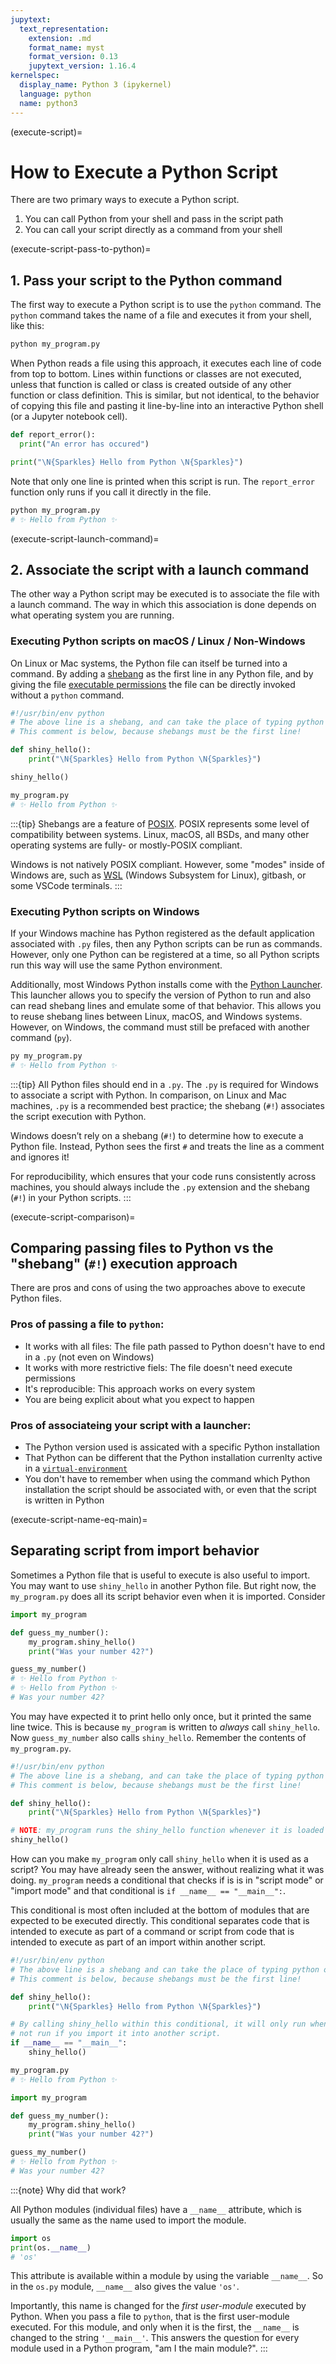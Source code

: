 ```yaml
---
jupytext:
  text_representation:
    extension: .md
    format_name: myst
    format_version: 0.13
    jupytext_version: 1.16.4
kernelspec:
  display_name: Python 3 (ipykernel)
  language: python
  name: python3
---
```


(execute-script)=
# How to Execute a Python Script

There are two primary ways to execute a Python script.

1. You can call Python from your shell and pass in the script path
2. You can call your script directly as a command from your shell

(execute-script-pass-to-python)=
## 1. Pass your script to the Python command

The first way to execute a Python script is to use the `python` command. The `python` command takes the name of a file and executes it from your shell, like this:

```bash
python my_program.py
```

When Python reads a file using this approach, it executes each line of code from top to bottom. Lines within functions
or classes are not executed, unless that function is called or class is created outside of any other function or class definition.
This is similar, but not identical, to the behavior of copying this file and pasting it line-by-line into an interactive
Python shell (or a Jupyter notebook cell).

```python
def report_error():
  print("An error has occured")

print("\N{Sparkles} Hello from Python \N{Sparkles}")
```

Note that only one line is printed when this script is run. The `report_error` function only runs if you call it directly in the file.

```bash
python my_program.py
# ✨ Hello from Python ✨
```

(execute-script-launch-command)=
## 2. Associate the script with a launch command

The other way a Python script may be executed is to associate the file with a launch command. The way in which
this association is done depends on what operating system you are running.

### Executing Python scripts on macOS / Linux / Non-Windows

On Linux or Mac systems, the Python file can itself be turned into a command. By adding a [shebang](https://en.wikipedia.org/wiki/Shebang_(Unix))
as the first line in any Python file, and by giving the file [executable permissions](https://docs.python.org/3/using/unix.html#miscellaneous) the
file can be directly invoked without a `python` command.

```python
#!/usr/bin/env python
# The above line is a shebang, and can take the place of typing python on the command line
# This comment is below, because shebangs must be the first line!

def shiny_hello():
    print("\N{Sparkles} Hello from Python \N{Sparkles}")

shiny_hello()
```

```bash
my_program.py
# ✨ Hello from Python ✨
```

:::{tip}
Shebangs are a feature of [POSIX](https://en.wikipedia.org/wiki/POSIX). POSIX represents some level of compatibility between systems.
Linux, macOS, all BSDs, and many other operating systems are fully- or mostly-POSIX compliant.

Windows is not natively POSIX compliant. However, some "modes" inside of Windows are, such as [WSL](https://learn.microsoft.com/en-us/windows/wsl/about)
(Windows Subsystem for Linux), gitbash, or some VSCode terminals.
:::

### Executing Python scripts on Windows

If your Windows machine has Python registered as the default application associated with `.py` files, then any Python
scripts can be run as commands. However, only one Python can be registered at a time, so all Python scripts run this
way will use the same Python environment.

Additionally, most Windows Python installs come with the [Python Launcher](https://docs.python.org/3/using/windows.html#python-launcher-for-windows).
This launcher allows you to specify the version of Python to run and also can read shebang lines and emulate some of that behavior.
This allows you to reuse shebang lines between Linux, macOS, and Windows systems. However, on Windows, the command must still
be prefaced with another command (`py`).

```bash
py my_program.py
# ✨ Hello from Python ✨
```

:::{tip}
All Python files should end in a `.py`. The `.py` is required for Windows to associate a script with Python. In comparison, on Linux and Mac machines, `.py` is a recommended best practice;
the shebang (`#!`) associates the script execution with Python.

Windows doesn’t rely on a shebang (`#!`) to determine how to execute a Python file. Instead, Python sees the first `#` and treats the line as a comment and ignores it!

For reproducibility, which ensures that your code runs consistently across machines, you should always include the `.py` extension and the shebang (`#!`) in your Python scripts.
:::

(execute-script-comparison)=
## Comparing passing files to Python vs the "shebang" (`#!`) execution approach

There are pros and cons of using the two approaches above to execute Python files.

### Pros of passing a file to `python`:
- It works with all files: The file path passed to Python doesn't have to end in a `.py` (not even on Windows)
- It works with more restrictive fiels: The file doesn't need execute permissions
- It's reproducible: This approach works on every system
- You are being explicit about what you expect to happen

### Pros of associateing your script with a launcher:
- The Python version used is assicated with a specific Python installation
- That Python can be different that the Python installation currenlty active in a [`virtual-environment`](https://packaging.python.org/en/latest/guides/installing-using-pip-and-virtual-environments/#create-and-use-virtual-environments)
- You don't have to remember when using the command which Python installation the script should be associated with, or even that the script is written in Python

(execute-script-name-eq-main)=
## Separating script from import behavior

Sometimes a Python file that is useful to execute is also useful to import. You may want to use `shiny_hello`
in another Python file. But right now, the `my_program.py` does all its script behavior even when it is imported. Consider

```python
import my_program

def guess_my_number():
    my_program.shiny_hello()
    print("Was your number 42?")

guess_my_number()
# ✨ Hello from Python ✨
# ✨ Hello from Python ✨
# Was your number 42?
```

You may have expected it to print hello only once, but it printed the same line twice. This is because `my_program` is written to
_always_ call `shiny_hello`. Now `guess_my_number` also calls `shiny_hello`. Remember the contents of `my_program.py`.

```python
#!/usr/bin/env python
# The above line is a shebang, and can take the place of typing python on the command line
# This comment is below, because shebangs must be the first line!

def shiny_hello():
    print("\N{Sparkles} Hello from Python \N{Sparkles}")

# NOTE: my_program runs the shiny_hello function whenever it is loaded
shiny_hello()
```

How can you make `my_program` only call `shiny_hello` when it is used as a script?
You may have already seen the answer, without realizing what it was doing.
`my_program` needs a conditional that checks if is is in "script mode" or "import mode" and that conditional is `if __name__ == "__main__":`.

This conditional is most often included at the bottom of modules that are expected to be executed
directly. This conditional separates code that is intended to execute as part of a command or script from code that is intended to
execute as part of an import within another script.

```python
#!/usr/bin/env python
# The above line is a shebang and can take the place of typing python on the command line
# This comment is below, because shebangs must be the first line!

def shiny_hello():
    print("\N{Sparkles} Hello from Python \N{Sparkles}")

# By calling shiny_hello within this conditional, it will only run when this file is run as a script. It will
# not run if you import it into another script.
if __name__ == "__main__":
    shiny_hello()
```

```bash
my_program.py
# ✨ Hello from Python ✨
```

```python
import my_program

def guess_my_number():
    my_program.shiny_hello()
    print("Was your number 42?")

guess_my_number()
# ✨ Hello from Python ✨
# Was your number 42?
```

:::{note} Why did that work?

All Python modules (individual files) have a `__name__` attribute, which is usually the same as the name used to import the module.

```python
import os
print(os.__name__)
# 'os'
```

This attribute is available within a module by using the variable `__name__`. So in the `os.py` module, `__name__`
also gives the value `'os'`.

Importantly, this name is changed for the *first user-module* executed by Python. When you pass a file to
`python`, that is the first user-module executed. For this module, and only when it is the first, the `__name__`
is changed to the string `'__main__'`. This answers the question for every module used in a Python program, "am I the main module?".
:::
